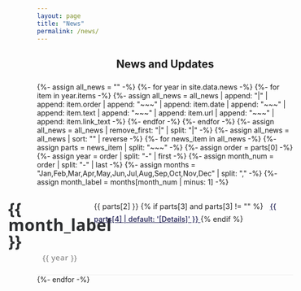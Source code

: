 ```yaml
---
layout: page
title: "News"
permalink: /news/
---
```


<style>
.news-flex-list {
  width: 100%;
  max-width: 1000px;
  margin: 0 auto 32px auto;
  padding: 0;
}
.news-flex-item {
  display: flex;
  border-bottom: 1.2px solid #ececec;
  padding: 28px 0 24px 0;
  align-items: flex-start;
}
.news-date-col {
  width: 90px;
  min-width: 75px;
  display: flex;
  flex-direction: column;
  align-items: center;
  justify-content: flex-start;
  font-family: 'Segoe UI', Arial, sans-serif;
  flex-shrink: 0;
}
.news-month {
  font-size: 2.3em;
  font-weight: 800;
  color: #2c2e30;
  letter-spacing: 0.01em;
  line-height: 1;
  margin-bottom: 6px;
}
.news-year {
  font-size: 1.09em;
  color: #7a7a7a;
  font-weight: 500;
  letter-spacing: 0.04em;
}
.news-content-col {
  flex: 1;
  padding-left: 22px;
  font-size: 1.04em;
  line-height: 1.72;
  color: #232323;
}
.news-details-link {
  color: #225;
  margin-left: 9px;
  font-weight: 500;
  font-size: 0.98em;
}
@media (max-width: 650px) {
  .news-flex-item { flex-direction: column; padding: 20px 0 14px 0;}
  .news-date-col { flex-direction: row; width: 100%; margin-bottom: 8px;}
  .news-month { font-size: 1.5em; margin-bottom:0; margin-right: 16px;}
  .news-year { font-size: 1em; }
  .news-content-col { padding-left:0; }
}
</style>

<h2 style="font-size:1.5em; font-weight:700; margin-bottom:24px; text-align:center;">
  News and Updates
</h2>
<div class="news-flex-list">
  {%- assign all_news = "" -%}
  {%- for year in site.data.news -%}
    {%- for item in year.items -%}
      {%- assign all_news = all_news | append: "|" | append: item.order | append: "~~~" | append: item.date | append: "~~~" | append: item.text | append: "~~~" | append: item.url | append: "~~~" | append: item.link_text -%}
    {%- endfor -%}
  {%- endfor -%}
  {%- assign all_news = all_news | remove_first: "|" | split: "|" -%}
  {%- assign all_news = all_news | sort: "" | reverse -%}
  {%- for news_item in all_news -%}
    {%- assign parts = news_item | split: "~~~" -%}
    {%- assign order = parts[0] -%}
    {%- assign year = order | split: "-" | first -%}
    {%- assign month_num = order | split: "-" | last -%}
    {%- assign months = "Jan,Feb,Mar,Apr,May,Jun,Jul,Aug,Sep,Oct,Nov,Dec" | split: "," -%}
    {%- assign month_label = months[month_num | minus: 1] -%}
    <div class="news-flex-item">
      <div class="news-date-col">
        <div class="news-month">{{ month_label }}</div>
        <div class="news-year">{{ year }}</div>
      </div>
      <div class="news-content-col">
        {{ parts[2] }}
        {% if parts[3] and parts[3] != "" %}
          <a class="news-details-link" href="{{ parts[3] }}" target="_blank">
            {{ parts[4] | default: '[Details]' }}
          </a>
        {% endif %}
      </div>
    </div>
  {%- endfor -%}
</div>
